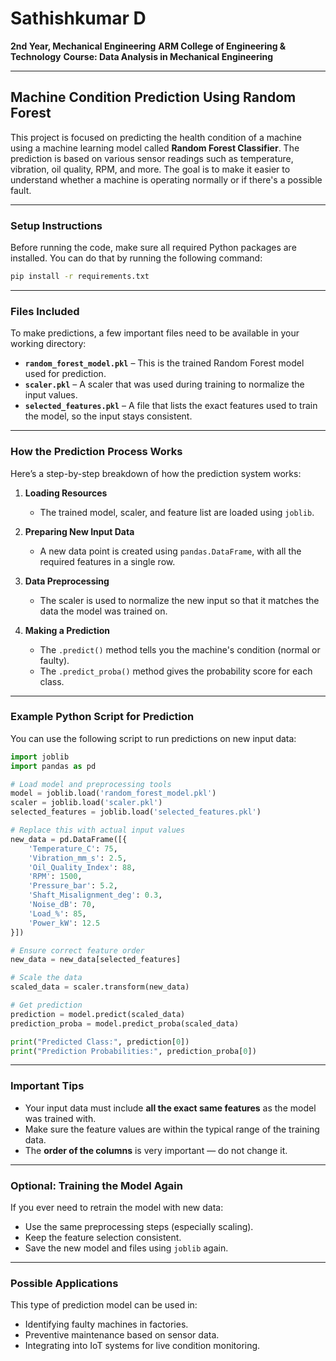 
# Sathishkumar D

**2nd Year, Mechanical Engineering**
**ARM College of Engineering & Technology**
**Course: Data Analysis in Mechanical Engineering**

---

## Machine Condition Prediction Using Random Forest

This project is focused on predicting the health condition of a machine using a machine learning model called **Random Forest Classifier**. The prediction is based on various sensor readings such as temperature, vibration, oil quality, RPM, and more. The goal is to make it easier to understand whether a machine is operating normally or if there's a possible fault.

---

### Setup Instructions

Before running the code, make sure all required Python packages are installed. You can do that by running the following command:

```bash
pip install -r requirements.txt
```

---

### Files Included

To make predictions, a few important files need to be available in your working directory:

* **`random_forest_model.pkl`** – This is the trained Random Forest model used for prediction.
* **`scaler.pkl`** – A scaler that was used during training to normalize the input values.
* **`selected_features.pkl`** – A file that lists the exact features used to train the model, so the input stays consistent.

---

### How the Prediction Process Works

Here’s a step-by-step breakdown of how the prediction system works:

1. **Loading Resources**

   * The trained model, scaler, and feature list are loaded using `joblib`.

2. **Preparing New Input Data**

   * A new data point is created using `pandas.DataFrame`, with all the required features in a single row.

3. **Data Preprocessing**

   * The scaler is used to normalize the new input so that it matches the data the model was trained on.

4. **Making a Prediction**

   * The `.predict()` method tells you the machine's condition (normal or faulty).
   * The `.predict_proba()` method gives the probability score for each class.

---

### Example Python Script for Prediction

You can use the following script to run predictions on new input data:

```python
import joblib
import pandas as pd

# Load model and preprocessing tools
model = joblib.load('random_forest_model.pkl')
scaler = joblib.load('scaler.pkl')
selected_features = joblib.load('selected_features.pkl')

# Replace this with actual input values
new_data = pd.DataFrame([{
    'Temperature_C': 75,
    'Vibration_mm_s': 2.5,
    'Oil_Quality_Index': 88,
    'RPM': 1500,
    'Pressure_bar': 5.2,
    'Shaft_Misalignment_deg': 0.3,
    'Noise_dB': 70,
    'Load_%': 85,
    'Power_kW': 12.5
}])

# Ensure correct feature order
new_data = new_data[selected_features]

# Scale the data
scaled_data = scaler.transform(new_data)

# Get prediction
prediction = model.predict(scaled_data)
prediction_proba = model.predict_proba(scaled_data)

print("Predicted Class:", prediction[0])
print("Prediction Probabilities:", prediction_proba[0])
```

---

### Important Tips

* Your input data must include **all the exact same features** as the model was trained with.
* Make sure the feature values are within the typical range of the training data.
* The **order of the columns** is very important — do not change it.

---

### Optional: Training the Model Again

If you ever need to retrain the model with new data:

* Use the same preprocessing steps (especially scaling).
* Keep the feature selection consistent.
* Save the new model and files using `joblib` again.

---

### Possible Applications

This type of prediction model can be used in:

* Identifying faulty machines in factories.
* Preventive maintenance based on sensor data.
* Integrating into IoT systems for live condition monitoring.
